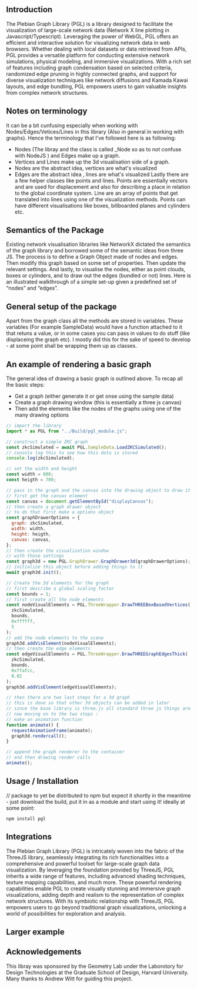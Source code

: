 ## Introduction

The Plebian Graph Library (PGL) is a library designed to facilitate the visualization of large-scale network data (Network X line plotting in Javascript/Typescript). Leveraging the power of WebGL, PGL offers an efficient and interactive solution for visualizing network data in web browsers. Whether dealing with local datasets or data retrieved from APIs, PGL provides a versatile platform for conducting extensive network simulations, physical modeling, and immersive visualizations. With a rich set of features including graph condensation based on selected criteria, randomized edge pruning in highly connected graphs, and support for diverse visualization techniques like network diffusions and Kamada Kawai layouts, and edge bundling, PGL empowers users to gain valuable insights from complex network structures.

## Notes on terminology
It can be a bit cunfusing especially when working with Nodes/Edges/Vetices/Lines in this library (Also in general in working with graphs). Hence the terminology that I've followed here is as following:
- Nodes (The libray and the class is called _Node so as to not confuse with NodeJS ) and Edges make up a graph.
- Vertices and Lines make up the 3d visualisation side of a graph. 
- Nodes are the abstract idea, vertices are what's visualized 
- Edges are the abstract idea , lines are what's visualized
Lastly there are a few helper classes like points and lines. Points are essentially vectors and are used for displacement and also for describing a place in relation to the global coordinate system. Line are an array of points that get translated into lines using one of the visualization methods. Points can have different visualisations like boxes, billboarded planes and cylinders etc.

## Semantics of the Package

Existing network visualisation libraries like NetworkX dictated the semantics of the graph library and borrowed some of the semantic ideas from three JS. The process is to define a Graph Object made of nodes and edges. Then modify this graph based on some set of properties. Then update the relevant settings. And lastly, to visualise the nodes, either as point clouds, boxes or cylinders, and to draw out the edges (bundled or not) lines.
Here is an illustrated walkthrough of a simple set-up given a predefined set of “nodes” and “edges”.

## General setup of the package 
Apart from the graph class all the methods are stored in variables. These variables (For example SampleData) would have a function attached to it that retuns a value, or in some cases you can pass in values to do stuff (like displaceing the graph etc). I mostly did this for the sake of speed to develop - at some point shall be wrapping them up as classes.

## An example of rendering a basic graph
The general idea of drawing a basic graph is outlined above. To recap all the basic steps:
- Get a graph (either generate it or get onse using the sample data)
- Create a graph drawing window (this is essentially a three js canvas)
- Then add the elements like the nodes of the graphs using one of the many drawing options 

```javascript
// import the library
import * as PGL from "../Build/pgl_module.js";

// construct a simple ZKC graph
const zkcSimulated = await PGL.SampleData.LoadZKCSimulated();
// console log this to see how this data is stored
console.log(zkcSimulated);

// set the width and height
const width = 800;
const heigth = 700;

// pass in the graph and the canvas into the drawing object to draw it
// first get the canvas element
const canvas = document.getElementById("displayCanvas");
// then create a graph drawer object
// to do that first make a options object
const graphDrawerOptions = {
  graph: zkcSimulated,
  width: width,
  height: heigth,
  canvas: canvas,
};
// then create the visualization window
// with those settings
const graph3d = new PGL.GraphDrawer.GraphDrawer3d(graphDrawerOptions);
// initialize this object before adding things to it
await graph3d.init();

// Create the 3d elements for the graph
// first describe a global scaling factor
const bounds = 1;
// first create all the node elements
const nodeVisualElements = PGL.ThreeWrapper.DrawTHREEBoxBasedVertices(
  zkcSimulated,
  bounds,
  0xffffff,
  5
);
// add the node elements to the scene
graph3d.addVisElement(nodeVisualElements);
// then create the edge elements
const edgeVisualElements = PGL.ThreeWrapper.DrawTHREEGraphEdgesThick(
  zkcSimulated,
  bounds,
  0xffafcc,
  0.02
);
graph3d.addVisElement(edgeVisualElements);

// then there are two last steps for a 3d graph
// this is done so that other 3d objects can be added in later
// since the base library is three.js all standard three js things are possible
// now moving on to the two steps :
// make an animation function
function animate() {
  requestAnimationFrame(animate);
  graph3d.rendercall();
}

// append the graph renderer to the container
// and then drawing render calls
animate();
```

## Usage / Installation

// package to yet be distributed to npm but expect it shortly
in the meantime - just download the build, put it in as a module and start using it!
ideally at some point:

```
npm install pgl
```

## Integrations

The Plebian Graph Library (PGL) is intricately woven into the fabric of the ThreeJS library, seamlessly integrating its rich functionalities into a comprehensive and powerful toolset for large-scale graph data visualization. By leveraging the foundation provided by ThreeJS, PGL inherits a wide range of features, including advanced shading techniques, texture mapping capabilities, and much more. These powerful rendering capabilities enable PGL to create visually stunning and immersive graph visualizations, adding depth and realism to the representation of complex network structures. With its symbiotic relationship with ThreeJS, PGL empowers users to go beyond traditional graph visualizations, unlocking a world of possibilities for exploration and analysis.

## Larger example

## Acknowledgements
This libray was sponsored by the Geometry Lab under the Laborotory for Design Technologies at the Graduate School of Design, Harvard University. Many thanks to Andrew Witt for guiding this project.
